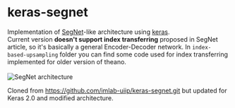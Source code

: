 # keras-segnet
Implementation of [SegNet](http://mi.eng.cam.ac.uk/projects/segnet/)-like architecture using [keras](https://keras.io/).<br>
Current version **doesn't support index transferring** proposed in SegNet article, so it's basically a general Encoder-Decoder network. In `index-based-upsampling` folder you can find some code used for index transferring implemented for older version of theano.
<br>
<br>
![SegNet architecture](http://mi.eng.cam.ac.uk/projects/segnet/images/segnet.png)

Cloned from https://github.com/imlab-uiip/keras-segnet.git but updated for Keras 2.0 and modified architecture.

